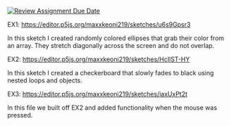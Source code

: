 [![Review Assignment Due Date](https://classroom.github.com/assets/deadline-readme-button-8d59dc4de5201274e310e4c54b9627a8934c3b88527886e3b421487c677d23eb.svg)](https://classroom.github.com/a/oPXDwk0m)


EX1: https://editor.p5js.org/maxxkeoni219/sketches/u6s9Gpsr3

In this sketch I created randomly colored ellipses that grab their color from an array. They stretch diagonally across the screen and do not overlap.

EX2: https://editor.p5js.org/maxxkeoni219/sketches/HcIlST-HY

In this sketch I created a checkerboard that slowly fades to black using nested loops and objects.

EX3: https://editor.p5js.org/maxxkeoni219/sketches/iaxUxPt2t

In this file we built off EX2 and added functionality when the mouse was pressed.
